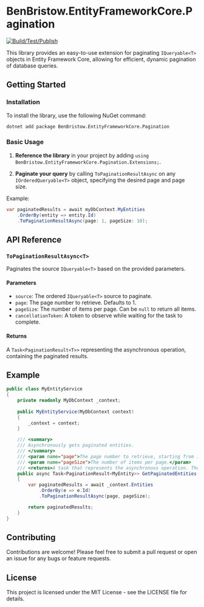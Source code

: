 # BenBristow.EntityFrameworkCore.Pagination

[![Build/Test/Publish](https://github.com/benbristow/EntityFrameworkCore.Pagination/actions/workflows/cicd.yml/badge.svg)](https://github.com/benbristow/EntityFrameworkCore.Pagination/actions/workflows/cicd.yml)

This library provides an easy-to-use extension for paginating `IQueryable<T>` objects in Entity Framework Core, allowing
for efficient, dynamic pagination of database queries.

## Getting Started

### Installation

To install the library, use the following NuGet command:

```bash
dotnet add package BenBristow.EntityFrameworkCore.Pagination
```

### Basic Usage

1. **Reference the library** in your project by adding `using BenBristow.EntityFrameworkCore.Pagination.Extensions;`.

2. **Paginate your query** by calling `ToPaginationResultAsync` on any `IOrderedQueryable<T>` object, specifying the
   desired page and page size.

Example:

```csharp
var paginatedResults = await myDbContext.MyEntities
    .OrderBy(entity => entity.Id)
    .ToPaginationResultAsync(page: 1, pageSize: 10);
```

## API Reference

### `ToPaginationResultAsync<T>`

Paginates the source `IQueryable<T>` based on the provided parameters.

#### Parameters

- `source`: The ordered `IQueryable<T>` source to paginate.
- `page`: The page number to retrieve. Defaults to 1.
- `pageSize`: The number of items per page. Can be `null` to return all items.
- `cancellationToken`: A token to observe while waiting for the task to complete.

#### Returns

A `Task<PaginationResult<T>>` representing the asynchronous operation, containing the paginated results.

## Example

```csharp
public class MyEntityService
{
    private readonly MyDbContext _context;
    
    public MyEntityService(MyDbContext context)
    {
        _context = context;
    }

    /// <summary>
    /// Asynchronously gets paginated entities.
    /// </summary>
    /// <param name="page">The page number to retrieve, starting from 1.</param>
    /// <param name="pageSize">The number of items per page.</param>
    /// <returns>A task that represents the asynchronous operation. The task result contains the paginated results.</returns>
    public async Task<PaginationResult<MyEntity>> GetPaginatedEntities(int page = 1, int pageSize = 10)
    {
        var paginatedResults = await _context.Entities
            .OrderBy(e => e.Id)
            .ToPaginationResultAsync(page, pageSize);

        return paginatedResults;
    }
}
```

## Contributing

Contributions are welcome! Please feel free to submit a pull request or open an issue for any bugs or feature requests.

## License

This project is licensed under the MIT License - see the LICENSE file for details.